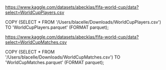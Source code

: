 https://www.kaggle.com/datasets/abecklas/fifa-world-cup/data?select=WorldCupPlayers.csv

COPY (SELECT * FROM '/Users/blacelle/Downloads/WorldCupPlayers.csv') TO 'WorldCupPlayers.parquet' (FORMAT parquet);


https://www.kaggle.com/datasets/abecklas/fifa-world-cup/data?select=WorldCupMatches.csv

COPY (SELECT * FROM '/Users/blacelle/Downloads/WorldCupMatches.csv') TO 'WorldCupMatches.parquet' (FORMAT parquet);